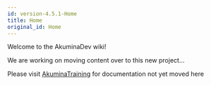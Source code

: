 ```yaml
---
id: version-4.5.1-Home
title: Home
original_id: Home
---
```


Welcome to the AkuminaDev wiki!  

We are working on moving content over to this new project...

Please visit [AkuminaTraining](https://github.com/akumina/AkuminaTraining/wiki) for documentation not yet moved here